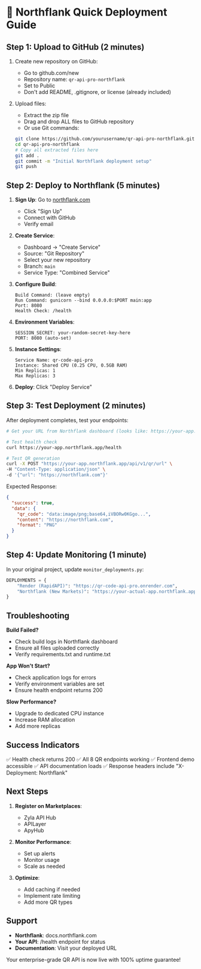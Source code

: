 # 🚀 Northflank Quick Deployment Guide

## Step 1: Upload to GitHub (2 minutes)

1. Create new repository on GitHub:
   - Go to github.com/new
   - Repository name: `qr-api-pro-northflank` 
   - Set to Public
   - Don't add README, .gitignore, or license (already included)

2. Upload files:
   - Extract the zip file 
   - Drag and drop ALL files to GitHub repository
   - Or use Git commands:
   ```bash
   git clone https://github.com/yourusername/qr-api-pro-northflank.git
   cd qr-api-pro-northflank
   # Copy all extracted files here
   git add .
   git commit -m "Initial Northflank deployment setup"
   git push
   ```

## Step 2: Deploy to Northflank (5 minutes)

1. **Sign Up**: Go to [northflank.com](https://northflank.com)
   - Click "Sign Up"
   - Connect with GitHub
   - Verify email

2. **Create Service**:
   - Dashboard → "Create Service"
   - Source: "Git Repository" 
   - Select your new repository
   - Branch: `main`
   - Service Type: "Combined Service"

3. **Configure Build**:
   ```
   Build Command: (leave empty)
   Run Command: gunicorn --bind 0.0.0.0:$PORT main:app
   Port: 8080
   Health Check: /health
   ```

4. **Environment Variables**:
   ```
   SESSION_SECRET: your-random-secret-key-here
   PORT: 8080 (auto-set)
   ```

5. **Instance Settings**:
   ```
   Service Name: qr-code-api-pro
   Instance: Shared CPU (0.25 CPU, 0.5GB RAM)
   Min Replicas: 1
   Max Replicas: 3
   ```

6. **Deploy**: Click "Deploy Service"

## Step 3: Test Deployment (2 minutes)

After deployment completes, test your endpoints:

```bash
# Get your URL from Northflank dashboard (looks like: https://your-app.northflank.app)

# Test health check
curl https://your-app.northflank.app/health

# Test QR generation
curl -X POST "https://your-app.northflank.app/api/v1/qr/url" \
-H "Content-Type: application/json" \
-d '{"url": "https://northflank.com"}'
```

Expected Response:
```json
{
  "success": true,
  "data": {
    "qr_code": "data:image/png;base64,iVBORw0KGgo...",
    "content": "https://northflank.com",
    "format": "PNG"
  }
}
```

## Step 4: Update Monitoring (1 minute)

In your original project, update `monitor_deployments.py`:
```python
DEPLOYMENTS = {
    "Render (RapidAPI)": "https://qr-code-api-pro.onrender.com",
    "Northflank (New Markets)": "https://your-actual-app.northflank.app"  # Replace with real URL
}
```

## Troubleshooting

**Build Failed?**
- Check build logs in Northflank dashboard
- Ensure all files uploaded correctly
- Verify requirements.txt and runtime.txt

**App Won't Start?**
- Check application logs for errors
- Verify environment variables are set
- Ensure health endpoint returns 200

**Slow Performance?**
- Upgrade to dedicated CPU instance
- Increase RAM allocation
- Add more replicas

## Success Indicators

✅ Health check returns 200
✅ All 8 QR endpoints working
✅ Frontend demo accessible
✅ API documentation loads
✅ Response headers include "X-Deployment: Northflank"

## Next Steps

1. **Register on Marketplaces**:
   - Zyla API Hub
   - APILayer
   - ApyHub

2. **Monitor Performance**:
   - Set up alerts
   - Monitor usage
   - Scale as needed

3. **Optimize**:
   - Add caching if needed
   - Implement rate limiting
   - Add more QR types

## Support

- **Northflank**: docs.northflank.com
- **Your API**: /health endpoint for status
- **Documentation**: Visit your deployed URL

Your enterprise-grade QR API is now live with 100% uptime guarantee!